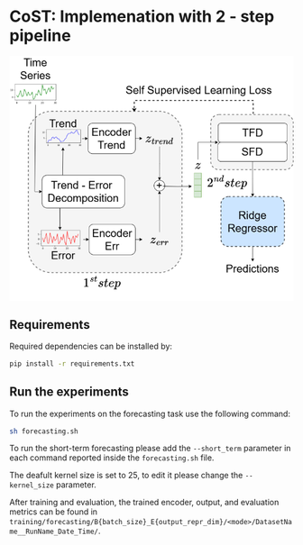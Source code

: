 # CoST: Implemenation with 2 - step pipeline

<p align="center">
<img src=".\images\cost.png" width = "600" alt="" align=center />
</p>

  
## Requirements
Required dependencies can be installed by:
```sh
pip install -r requirements.txt
```


## Run the experiments

To run the experiments on the forecasting task use the following command:

```sh
sh forecasting.sh
```

To run the short-term forecasting please add the `--short_term` parameter in each command reported inside the `forecasting.sh` file.

The deafult kernel size is set to 25, to edit it please change the `--kernel_size` parameter.

After training and evaluation, the trained encoder, output, and evaluation metrics can be found in `training/forecasting/B{batch_size}_E{output_repr_dim}/<mode>/DatasetName__RunName_Date_Time/`.

